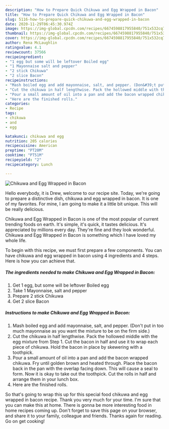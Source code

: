 ```yaml
---
description: "How to Prepare Quick Chikuwa and Egg Wrapped in Bacon"
title: "How to Prepare Quick Chikuwa and Egg Wrapped in Bacon"
slug: 5116-how-to-prepare-quick-chikuwa-and-egg-wrapped-in-bacon
date: 2020-11-29T06:45:30.974Z
image: https://img-global.cpcdn.com/recipes/6674598817955840/751x532cq70/chikuwa-and-egg-wrapped-in-bacon-recipe-main-photo.jpg
thumbnail: https://img-global.cpcdn.com/recipes/6674598817955840/751x532cq70/chikuwa-and-egg-wrapped-in-bacon-recipe-main-photo.jpg
cover: https://img-global.cpcdn.com/recipes/6674598817955840/751x532cq70/chikuwa-and-egg-wrapped-in-bacon-recipe-main-photo.jpg
author: Rena McLaughlin
ratingvalue: 4.1
reviewcount: 37566
recipeingredient:
- "1 egg but some will be leftover Boiled egg"
- "1 Mayonnaise salt and pepper"
- "2 stick Chikuwa"
- "2 slice Bacon"
recipeinstructions:
- "Mash boiled egg and add mayonnaise, salt, and pepper. (Don&#39;t put in too much mayonnaise as you want the mixture to be on the firm side.)"
- "Cut the chikuwa in half lengthwise. Pack the hollowed middle with the egg mixture from Step 1. Cut the bacon in half and use it to wrap each piece of chikuwa. Hold the bacon in place by skewering with a toothpick."
- "Pour a small amount of oil into a pan and add the bacon wrapped chikuwa. Fry until golden brown and heated through. Place the bacon back in the pan with the overlap facing down. This will cause a seal to form. Now it is okay to take out the toothpick. Cut the rolls in half and arrange them in your lunch box."
- "Here are the finished rolls."
categories:
- Recipe
tags:
- chikuwa
- and
- egg

katakunci: chikuwa and egg 
nutrition: 205 calories
recipecuisine: American
preptime: "PT20M"
cooktime: "PT51M"
recipeyield: "2"
recipecategory: Lunch

---
```



![Chikuwa and Egg Wrapped in Bacon](https://img-global.cpcdn.com/recipes/6674598817955840/751x532cq70/chikuwa-and-egg-wrapped-in-bacon-recipe-main-photo.jpg)

Hello everybody, it is Drew, welcome to our recipe site. Today, we're going to prepare a distinctive dish, chikuwa and egg wrapped in bacon. It is one of my favorites. For mine, I am going to make it a little bit unique. This will be really delicious.

Chikuwa and Egg Wrapped in Bacon is one of the most popular of current trending foods on earth. It's simple, it's quick, it tastes delicious. It's appreciated by millions every day. They're fine and they look wonderful. Chikuwa and Egg Wrapped in Bacon is something which I have loved my whole life.




To begin with this recipe, we must first prepare a few components. You can have chikuwa and egg wrapped in bacon using 4 ingredients and 4 steps. Here is how you can achieve that.

<!--inarticleads1-->

##### The ingredients needed to make Chikuwa and Egg Wrapped in Bacon:

1. Get 1 egg, but some will be leftover Boiled egg
1. Take 1 Mayonnaise, salt and pepper
1. Prepare 2 stick Chikuwa
1. Get 2 slice Bacon




<!--inarticleads2-->

##### Instructions to make Chikuwa and Egg Wrapped in Bacon:

1. Mash boiled egg and add mayonnaise, salt, and pepper. (Don&#39;t put in too much mayonnaise as you want the mixture to be on the firm side.)
1. Cut the chikuwa in half lengthwise. Pack the hollowed middle with the egg mixture from Step 1. Cut the bacon in half and use it to wrap each piece of chikuwa. Hold the bacon in place by skewering with a toothpick.
1. Pour a small amount of oil into a pan and add the bacon wrapped chikuwa. Fry until golden brown and heated through. Place the bacon back in the pan with the overlap facing down. This will cause a seal to form. Now it is okay to take out the toothpick. Cut the rolls in half and arrange them in your lunch box.
1. Here are the finished rolls.




So that's going to wrap this up for this special food chikuwa and egg wrapped in bacon recipe. Thank you very much for your time. I'm sure that you can make this at home. There is gonna be more interesting food in home recipes coming up. Don't forget to save this page on your browser, and share it to your family, colleague and friends. Thanks again for reading. Go on get cooking!

